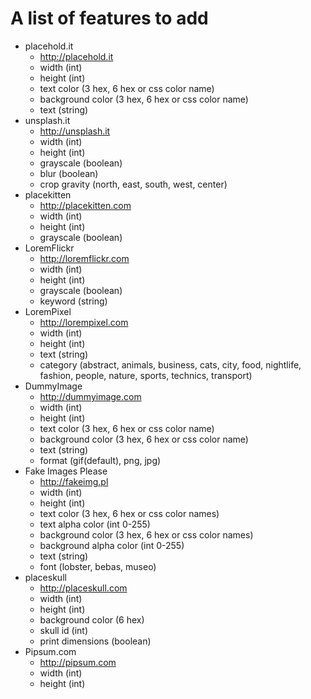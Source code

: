 # A list of features to add

- placehold.it
  - http://placehold.it
  - width (int)
  - height (int)
  - text color (3 hex, 6 hex or css color name)
  - background color (3 hex, 6 hex or css color name)
  - text (string)
- unsplash.it
  - http://unsplash.it
  - width (int)
  - height (int)
  - grayscale (boolean)
  - blur (boolean)
  - crop gravity (north, east, south, west, center)
- placekitten
  - http://placekitten.com
  - width (int)
  - height (int)
  - grayscale (boolean)
- LoremFlickr
  - http://loremflickr.com
  - width (int)
  - height (int)
  - grayscale (boolean)
  - keyword (string)
- LoremPixel
  - http://lorempixel.com
  - width (int)
  - height (int)
  - text (string)
  - category (abstract, animals, business, cats, city, food, nightlife, fashion, people, nature, sports, technics, transport)
- DummyImage
  - http://dummyimage.com
  - width (int)
  - height (int)
  - text color (3 hex, 6 hex or css color name)
  - background color (3 hex, 6 hex or css color name)
  - text (string)
  - format (gif(default), png, jpg)
- Fake Images Please
  - http://fakeimg.pl
  - width (int)
  - height (int)
  - text color (3 hex, 6 hex or css color names)
  - text alpha color (int 0-255)
  - background color (3 hex, 6 hex or css color names)
  - background alpha color (int 0-255)
  - text (string)
  - font (lobster, bebas, museo)
- placeskull
  - http://placeskull.com
  - width (int)
  - height (int)
  - background color (6 hex)
  - skull id (int)
  - print dimensions (boolean)
- Pipsum.com
  - http://pipsum.com
  - width (int)
  - height (int)